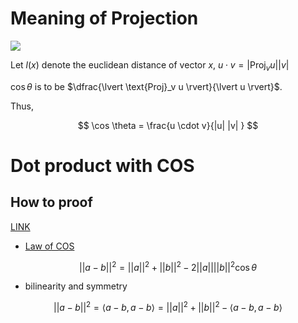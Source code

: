 

# Meaning of Projection

![](http://blogs.jccc.edu/rgrondahl/files/2012/02/perpendicularprojection.jpg)

Let $l(x)$ denote the euclidean distance of vector $x$, 
$u \cdot v = \lvert \text{Proj}_v u \rvert \lvert v \rvert$

$\cos \theta$ is to be $\dfrac{\lvert \text{Proj}_v u \rvert}{\lvert u \rvert}$. 

Thus, 

$$
\cos \theta = \frac{u \cdot v}{|u| |v| }
$$

# Dot product with COS 

## How to proof 

[LINK](https://math.stackexchange.com/questions/116133/how-to-understand-dot-product-is-the-angles-cosine)

* [Law of COS](https://en.wikipedia.org/wiki/Law_of_cosines)

$$
\lvert\lvert a - b \rvert\rvert^2 = \lvert\lvert a \rvert\rvert^2 + \lvert\lvert  b \rvert\rvert^2 - 2\lvert\lvert a \rvert\rvert \lvert\lvert  b \rvert\rvert^2 \cos \theta
$$

* bilinearity and symmetry 

$$
\lvert\lvert a - b \rvert\rvert^2 = \langle a-b, a-b \rangle = \lvert\lvert a \rvert\rvert^2 +  \lvert\lvert b \rvert\rvert^2 - \langle a-b, a-b \rangle 
$$






<!--stackedit_data:
eyJoaXN0b3J5IjpbLTIxMDg3OTc1NTksLTE3MzkzMjExNzMsLT
IwNTMwNjgxNjcsNTYxNTE3NzMxLC0xNzc1NTYzOTYyXX0=
-->